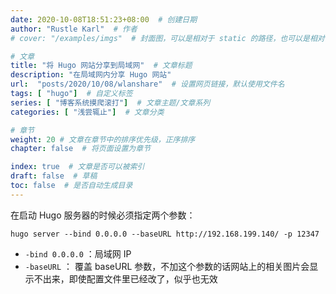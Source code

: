 ```yaml
---
date: 2020-10-08T18:51:23+08:00  # 创建日期
author: "Rustle Karl"  # 作者
# cover: "/examples/imgs"  # 封面图，可以是相对于 static 的路径，也可以是相对于当前的路径

# 文章
title: "将 Hugo 网站分享到局域网"  # 文章标题
description: "在局域网内分享 Hugo 网站"
url:  "posts/2020/10/08/wlanshare"  # 设置网页链接，默认使用文件名
tags: [ "hugo"]  # 自定义标签
series: [ "博客系统摸爬滚打"]  # 文章主题/文章系列
categories: [ "浅尝辄止"]  # 文章分类

# 章节
weight: 20 # 文章在章节中的排序优先级，正序排序
chapter: false  # 将页面设置为章节

index: true  # 文章是否可以被索引
draft: false  # 草稿
toc: false  # 是否自动生成目录
---
```


在启动 Hugo 服务器的时候必须指定两个参数：

```shell
hugo server --bind 0.0.0.0 --baseURL http://192.168.199.140/ -p 12347
```

- `-bind 0.0.0.0` ：局域网 IP
- `-baseURL` ： 覆盖 baseURL 参数，不加这个参数的话网站上的相关图片会显示不出来，即使配置文件里已经改了，似乎也无效
